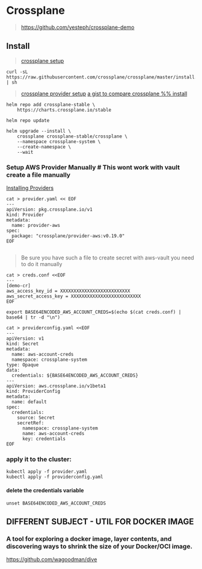 # Crossplane

> https://github.com/yesteph/crossplane-demo

## Install

> [crossplane setup](https://crossplane.io/docs/v1.2/getting-started/install-configure.html)
```
curl -sL https://raw.githubusercontent.com/crossplane/crossplane/master/install.sh | sh
```

> [crossplane provider setup](https://crossplane.io/docs/v1.2/cloud-providers/aws/aws-provider.html)
> [a gist to compare crossplane %% install](https://gist.github.com/vfarcic/b992aeb8bbee2df1823c45475ceb4373)
```
helm repo add crossplane-stable \
    https://charts.crossplane.io/stable

helm repo update

helm upgrade --install \
    crossplane crossplane-stable/crossplane \
    --namespace crossplane-system \
    --create-namespace \
    --wait
```
### Setup AWS Provider Manually # This wont work with vault create a file manually

[Installing Providers]([https://](https://crossplane.io/docs/v1.2/concepts/providers.html))

```
cat > provider.yaml << EOF
---
apiVersion: pkg.crossplane.io/v1
kind: Provider
metadata:
  name: provider-aws
spec:
  package: "crossplane/provider-aws:v0.19.0"
EOF
  
```

> Be sure you have such a file to create secret with aws-vault you need to do it manually
```
cat > creds.conf <<EOF
---
[demo-cr]
aws_access_key_id = XXXXXXXXXXXXXXXXXXXXXXXXXX
aws_secret_access_key = XXXXXXXXXXXXXXXXXXXXXXXXXX
EOF

export BASE64ENCODED_AWS_ACCOUNT_CREDS=$(echo $(cat creds.conf) | base64 | tr -d "\n")
```
```
cat > providerconfig.yaml <<EOF
---
apiVersion: v1
kind: Secret
metadata:
  name: aws-account-creds
  namespace: crossplane-system
type: Opaque
data:
  credentials: ${BASE64ENCODED_AWS_ACCOUNT_CREDS}
---
apiVersion: aws.crossplane.io/v1beta1
kind: ProviderConfig
metadata:
  name: default
spec:
  credentials:
    source: Secret
    secretRef:
      namespace: crossplane-system
      name: aws-account-creds
      key: credentials
EOF
```

### apply it to the cluster:
```
kubectl apply -f provider.yaml
kubectl apply -f providerconfig.yaml
```

#### delete the credentials variable
```
unset BASE64ENCODED_AWS_ACCOUNT_CREDS
```


## DIFFERENT SUBJECT - UTIL FOR DOCKER IMAGE
### A tool for exploring a docker image, layer contents, and discovering ways to shrink the size of your Docker/OCI image.
https://github.com/wagoodman/dive
